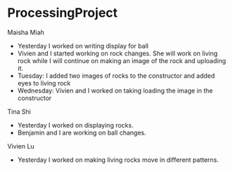# ProcessingProject
Maisha Miah 
  - Yesterday I worked on writing display for ball 
  - Vivien and I started working on rock changes. She will work on living rock while I will continue on making an image of the rock     and uploading it. 
  - Tuesday: I added two images of rocks to the constructor and added eyes to living rock
  - Wednesday: Vivien and I worked on taking loading the image in the constructor

Tina Shi
  - Yesterday I worked on displaying rocks.
  - Benjamin and I are working on ball changes.

Vivien Lu
  - Yesterday I worked on making living rocks move in different patterns. 
  
